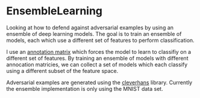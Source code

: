 # EnsembleLearning


Looking at how to defend against adversarial examples by using an ensemble of deep learning models. The goal is to train an ensemble of models, each which use a different set of features to perform classification. 

I use an [annotation matrix](https://arxiv.org/abs/1703.03717) which forces the model to learn to classifiy on a different set of features. By training an ensemble of models with different annocation matricies, we can collect a set of models which each classify using a different subset of the feature space.

Adversarial examples are generated using the [cleverhans](https://github.com/tensorflow/cleverhans) library. Currently the ensemble implementation is only using the MNIST data set.

